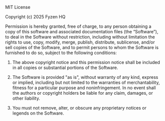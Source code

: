 MIT License

Copyright (c) 2025 Fyzen HQ

Permission is hereby granted, free of charge, to any person obtaining a copy
of this software and associated documentation files (the “Software”), to deal
in the Software without restriction, including without limitation the rights
to use, copy, modify, merge, publish, distribute, sublicense, and/or sell copies
of the Software, and to permit persons to whom the Software is furnished to do so,
subject to the following conditions:

1. The above copyright notice and this permission notice shall be included
   in all copies or substantial portions of the Software.

2. The Software is provided "as is", without warranty of any kind, express or implied,
   including but not limited to the warranties of merchantability, fitness for a
   particular purpose and noninfringement. In no event shall the authors or
   copyright holders be liable for any claim, damages, or other liability.

3. You must not remove, alter, or obscure any proprietary notices or legends on the Software.

